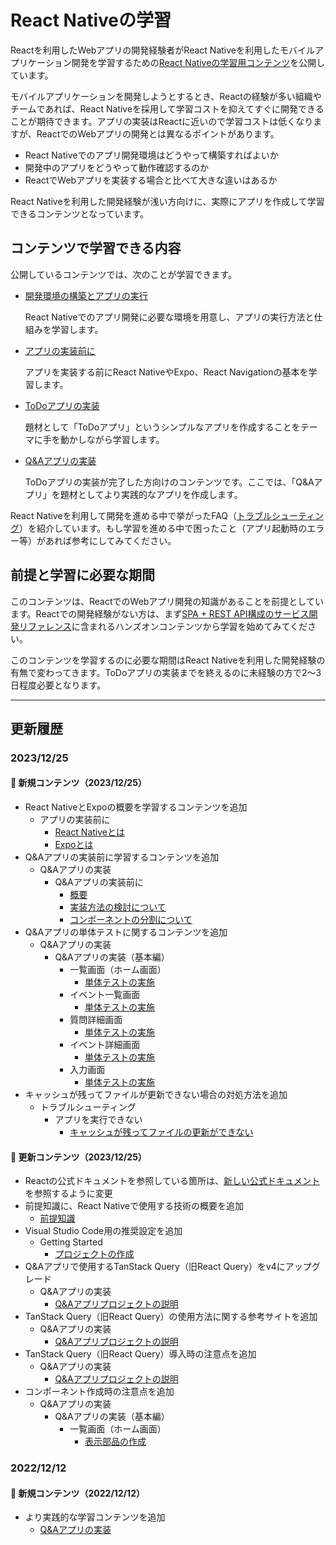 # React Nativeの学習

Reactを利用したWebアプリの開発経験者がReact Nativeを利用したモバイルアプリケーション開発を学習するための[React Nativeの学習用コンテンツ](https://ws-4020.github.io/mobile-app-crib-notes/react-native/learn)を公開しています。

モバイルアプリケーションを開発しようとするとき、Reactの経験が多い組織やチームであれば、React Nativeを採用して学習コストを抑えてすぐに開発できることが期待できます。アプリの実装はReactに近いので学習コストは低くなりますが、ReactでのWebアプリの開発とは異なるポイントがあります。

- React Nativeでのアプリ開発環境はどうやって構築すればよいか
- 開発中のアプリをどうやって動作確認するのか
- ReactでWebアプリを実装する場合と比べて大きな違いはあるか

React Nativeを利用した開発経験が浅い方向けに、実際にアプリを作成して学習できるコンテンツとなっています。

## コンテンツで学習できる内容

公開しているコンテンツでは、次のことが学習できます。

- [開発環境の構築とアプリの実行](https://ws-4020.github.io/mobile-app-crib-notes/react-native/learn/getting-started)

    React Nativeでのアプリ開発に必要な環境を用意し、アプリの実行方法と仕組みを学習します。

- [アプリの実装前に](https://ws-4020.github.io/mobile-app-crib-notes/react-native/learn/basic-concepts)

    アプリを実装する前にReact NativeやExpo、React Navigationの基本を学習します。

- [ToDoアプリの実装](https://ws-4020.github.io/mobile-app-crib-notes/react-native/learn/todo-app)

    題材として「ToDoアプリ」というシンプルなアプリを作成することをテーマに手を動かしながら学習します。

- [Q&Aアプリの実装](https://ws-4020.github.io/mobile-app-crib-notes/react-native/learn/qa-app)

    ToDoアプリの実装が完了した方向けのコンテンツです。ここでは、「Q&Aアプリ」を題材としてより実践的なアプリを作成します。

React Nativeを利用して開発を進める中で挙がったFAQ（[トラブルシューティング](https://ws-4020.github.io/mobile-app-crib-notes/react-native/common-pitfalls)）を紹介しています。もし学習を進める中で困ったこと（アプリ起動時のエラー等）があれば参考にしてみてください。

## 前提と学習に必要な期間

このコンテンツは、ReactでのWebアプリ開発の知識があることを前提としています。Reactでの開発経験がない方は、まず[SPA + REST API構成のサービス開発リファレンス](https://fintan.jp/?p=5952)に含まれるハンズオンコンテンツから学習を始めてみてください。

このコンテンツを学習するのに必要な期間はReact Nativeを利用した開発経験の有無で変わってきます。ToDoアプリの実装までを終えるのに未経験の方で2～3日程度必要となります。

---

## 更新履歴

### 2023/12/25

#### 🌱 新規コンテンツ（2023/12/25）

- React NativeとExpoの概要を学習するコンテンツを追加
  - アプリの実装前に
    - [React Nativeとは](https://ws-4020.github.io/mobile-app-crib-notes/react-native/learn/basic-concepts/what-is-react-native)
    - [Expoとは](https://ws-4020.github.io/mobile-app-crib-notes/react-native/learn/basic-concepts/what-is-expo)
- Q&Aアプリの実装前に学習するコンテンツを追加
  - Q&Aアプリの実装
    - Q&Aアプリの実装前に
      - [概要](https://ws-4020.github.io/mobile-app-crib-notes/react-native/learn/qa-app/pre-app-implementation)
      - [実装方法の検討について](https://ws-4020.github.io/mobile-app-crib-notes/react-native/learn/qa-app/about-implementation-selection)
      - [コンポーネントの分割について](https://ws-4020.github.io/mobile-app-crib-notes/react-native/learn/qa-app/about-component-units)
- Q&Aアプリの単体テストに関するコンテンツを追加
  - Q&Aアプリの実装
    - Q&Aアプリの実装（基本編）
      - 一覧画面（ホーム画面）
        - [単体テストの実施](https://ws-4020.github.io/mobile-app-crib-notes/react-native/learn/qa-app/exercise-basic-home-test-case)
      - イベント一覧画面
        - [単体テストの実施](https://ws-4020.github.io/mobile-app-crib-notes/react-native/learn/qa-app/exercise-basic-list-event-test-case)
      - 質問詳細画面
        - [単体テストの実施](https://ws-4020.github.io/mobile-app-crib-notes/react-native/learn/qa-app/exercise-basic-detail-question-test-case)
      - イベント詳細画面
        - [単体テストの実施](https://ws-4020.github.io/mobile-app-crib-notes/react-native/learn/qa-app/exercise-basic-detail-event-test-case)
      - 入力画面
        - [単体テストの実施](https://ws-4020.github.io/mobile-app-crib-notes/react-native/learn/qa-app/exercise-basic-input-test-case)
- キャッシュが残ってファイルが更新できない場合の対処方法を追加
  - トラブルシューティング
    - アプリを実行できない
      - [キャッシュが残ってファイルの更新ができない](https://ws-4020.github.io/mobile-app-crib-notes/react-native/common-pitfalls/clear-cache)

#### 🌿 更新コンテンツ（2023/12/25）

- Reactの公式ドキュメントを参照している箇所は、[新しい公式ドキュメント](https://ja.react.dev/)を参照するように変更
- 前提知識に、React Nativeで使用する技術の概要を追加
  - [前提知識](https://ws-4020.github.io/mobile-app-crib-notes/react-native/pre-requisites)
- Visual Studio Code用の推奨設定を追加
  - Getting Started
    - [プロジェクトの作成](https://ws-4020.github.io/mobile-app-crib-notes/react-native/learn/getting-started/create-project)
- Q&Aアプリで使用するTanStack Query（旧React Query）をv4にアップグレード
  - Q&Aアプリの実装
    - [Q&Aアプリプロジェクトの説明](https://ws-4020.github.io/mobile-app-crib-notes/react-native/learn/qa-app/app-project-desc)
- TanStack Query（旧React Query）の使用方法に関する参考サイトを追加
  - Q&Aアプリの実装
    - [Q&Aアプリプロジェクトの説明](https://ws-4020.github.io/mobile-app-crib-notes/react-native/learn/qa-app/app-project-desc)
- TanStack Query（旧React Query）導入時の注意点を追加
  - Q&Aアプリの実装
    - [Q&Aアプリプロジェクトの説明](https://ws-4020.github.io/mobile-app-crib-notes/react-native/learn/qa-app/app-project-desc)
- コンポーネント作成時の注意点を追加
  - Q&Aアプリの実装
    - Q&Aアプリの実装（基本編）
      - 一覧画面（ホーム画面）
        - [表示部品の作成](https://ws-4020.github.io/mobile-app-crib-notes/react-native/learn/qa-app/exercise-basic-home-components)

### 2022/12/12

#### 🌱 新規コンテンツ（2022/12/12）

- より実践的な学習コンテンツを追加
  - [Q&Aアプリの実装](https://ws-4020.github.io/mobile-app-crib-notes/react-native/learn/qa-app)
